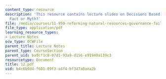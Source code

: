 ```yaml
---
content_type: resource
description: 'This resource contains lecture slides on Decisions Based on Sound Science:
  Fact or Myth?'
file: /media/courses/11-959-reforming-natural-resources-governance-failings-of-scientific-rationalism-and-alternatives-for-building-common-ground-january-iap-2007/b4c6b9d4f60109f3a4f4bf347a0aea2b_12.pdf
file_type: application/pdf
learning_resource_types:
- Lecture Notes
ocw_type: OCWFile
parent_title: Lecture Notes
parent_type: CourseSection
parent_uid: ba9cf1c8-07d1-93a9-d156-e91940a139c3
resourcetype: Document
title: 12.pdf
uid: b4c6b9d4-f601-09f3-a4f4-bf347a0aea2b
---
```

